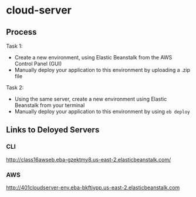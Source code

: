 # cloud-server 

## Process  
Task 1:
- Create a new environment, using Elastic Beanstalk from the AWS Control Panel (GUI)  
- Manually deploy your application to this environment by uploading a .zip file  

Task 2:
- Using the same server, create a new environment using Elastic Beanstalk from your terminal  
- Manually deploy your application to this environment by using ```eb deploy```  

## Links to Deloyed Servers 

### CLI  
http://class16awseb.eba-gzektmy8.us-east-2.elasticbeanstalk.com/

### AWS  

http://401cloudserver-env.eba-bkftiypp.us-east-2.elasticbeanstalk.com
